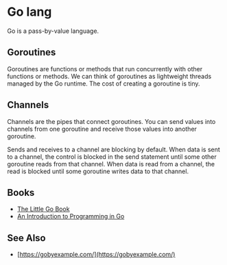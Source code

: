 # Go lang

Go is a pass-by-value language.

## Goroutines

Goroutines are functions or methods that run concurrently with other functions or methods. We can think of goroutines as lightweight threads managed by the Go runtime. The cost of creating a goroutine is tiny.

## Channels

Channels are the pipes that connect goroutines. You can send values into channels from one goroutine and receive those values into another goroutine.

Sends and receives to a channel are blocking by default. When data is sent to a channel, the control is blocked in the send statement until some other goroutine reads from that channel. When data is read from a channel, the read is blocked until some goroutine writes data to that channel.

## Books

- [The Little Go Book](https://www.openmymind.net/The-Little-Go-Book/)
- [An Introduction to Programming in Go](http://www.golang-book.com/books/intro)

## See Also

- [https://gobyexample.com/](https://gobyexample.com/)
